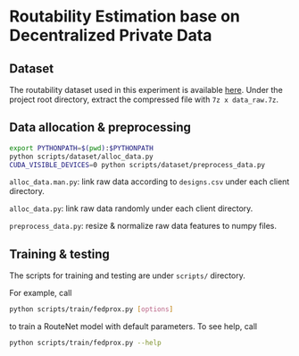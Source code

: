 # Routability Estimation base on Decentralized Private Data

## Dataset

The routability dataset used in this experiment is available [here](https://www.dropbox.com/s/8fj7evl3vowjbz5/data_raw.7z?dl=1).
Under the project root directory, extract the compressed file with `7z x data_raw.7z`.

## Data allocation & preprocessing

```bash
export PYTHONPATH=$(pwd):$PYTHONPATH
python scripts/dataset/alloc_data.py
CUDA_VISIBLE_DEVICES=0 python scripts/dataset/preprocess_data.py
```

`alloc_data.man.py`: link raw data according to `designs.csv` under each client directory.

`alloc_data.py`: link raw data randomly under each client directory.

`preprocess_data.py`: resize & normalize raw data features to numpy files.

## Training & testing

The scripts for training and testing are under `scripts/` directory.

For example, call
```bash
python scripts/train/fedprox.py [options]
```
to train a RouteNet model with default parameters. 
To see help, call
```bash
python scripts/train/fedprox.py --help
```

